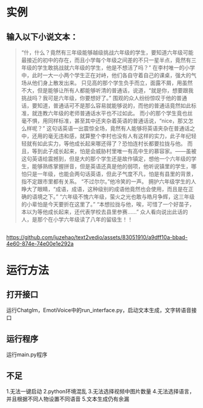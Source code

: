 # 实例
## 输入以下小说文本：
> “什，什么？竟然有三年级能够越级挑战六年级的学生，要知道六年级可能最接近的初中的存在，而且小学每个年级之间差的不只一星半点，竟然有三年级的学生敢挑战就六年级的学生，他是不想活了吗？”
在李村唯一的小学中，此时一大一小两个学生正在对峙，他们各自守着自己的课桌，强大的气场从他们身上散发出来。
只见高的那个学生负手而立，面露不屑，用虽然不大，但是能够让所有人都能够听清的普通话，说道，“就是你，想要跟我挑战吗？我可是六年级，你要想好了。”
围观的众人纷纷惊叹于他的普通话，要知道，普通话可不是那么容易就能够说的，而他的普通话竟然如此标准，就连教六年级的老师普通话水平也不过如此。
而小的那个学生竟也丝毫不惧，用同样标准，甚至其中还夹杂着英语的普通话说，“nice，那又怎么样呢？”
这句话英语一出震惊全场，竟然有人能够将英语夹杂在普通话之中，还用的毫无违和感，就算整个李村也没有人有这样的实力，此子年纪轻轻就有如此实力，等他成长起来哪还得了？恐怕连村长都要拉拢与他。
而且，等到此子成长起来，怕是会威胁村里唯一有高中生的慕容家。——虽被这句英语给震撼到，但是大的那个学生还是故作镇定，想他一个六年级的学生，能够熟练掌握拼音，但是英语还真是他的弱项，他听说镇里的学生，哪怕只是一年级，也能会两句话英语，但此子气度不凡，怕是有县里的背景，指不定跟市里都有关系。
“不过尔尔。”他冷笑的一声。
拥护六年级学生的人睁大了眼睛，“成语，成语，这种级别的成语他竟然也会使用，而且是在正确的语境之下。”
“六年级不愧六年级，萤火之光也敢与皓月争辉，这三年级的小辈怕是今天要折在这里了。”
“本想拉拢与他，唉，可惜了一个好苗子，本以为等他成长起来，还代表学校去县里参赛……”
众人看向说出此话的人，是那个在小学六年级读了八年的留级生！！
##
https://github.com/juzehao/text2vedio/assets/83051910/a9dff10a-bbad-4e60-874e-74e00e1e292a
# 运行方法
## 打开接口
运行Chatglm，EmotiVoice中的run_interface.py，启动文本生成，文字转语音接口
## 运行程序
运行main.py程序
## 不足
1.无法一键启动 2.python环境混乱 3.无法选择视频中图片数量 4.无法选择语言，并且根据不同人物设置不同语音 5.文本生成仍有余漏



